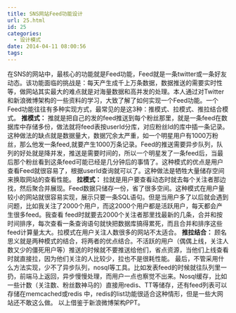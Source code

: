 ```yaml
---
title: SNS网站Feed功能设计
url: 25.html
id: 25
categories:
  - 设计模式
date: 2014-04-11 08:00:56
tags:
---
```


在SNS的网站中，最核心的功能就是Feed功能，Feed就是一条twitter或一条好友动态。该功能面临的挑战是：每天产生成千上万条数据，数据推送的需要实时性等，做网站其实最大的难点就是对海量数据和高并发的处理。本人通过对Twitter和新浪微博架构的一些资料的学习，大致了解了如何实现一个Feed功能。一个Feed功能往往有多种实现方式，最常见的是这3种：推模式、拉模式、推拉结合模式。 **推模式：** 推就是把自己的发的feed推送到每个粉丝那里，就是一条feed在数据库中存储多份，做法就将feed表按userId分库，对应粉丝Id的库中插一条记录。这种做法的缺点就是数据量大，数据冗余太严重，如一个明星用户有1000万粉丝，那么他发一条feed,就要产生1000万条记录。Feed的推送需要异步队列，队列的好处就是降并发，推送是需要时间的，所以一个明星发了一条feed后，当最后那个粉丝看到这条feed可能已经是几分钟后的事情了。这种模式的优点是用户查看Feed就很容易了，根据userId查询就可以了。这种做法是牺牲大量储存空间来换取网站的查看性能。 **拉模式：** 拉就是用户要查看动态时就去每个关注者那边找，然后聚合并展现。Feed数据只储存一份，省了很多空间。这种模式在用户量较小的网站就很容易实现，展示只要一条SQL语句。但是当用户多了以后就会遇到问题，比如我关注了2000个用户，而这2000个用户都是活跃用户，每天都会产生很多feed。我查看 feed时就要去2000个关注者那里找最新的几条，合并和按时间排序，每次查看一条查询语句就快把数据库搞得累死，而且合并和排序这些feed计算量太大。拉模式在用户关注人数很多的网站不太适合。 **推拉结合：** 顾名思义就是两种模式的结合，将两者的优点结合。不活跃的用户（偶偶上线，关注人数又少的僵死用户等）推送的时候就不要推送给他们，省点资源，当他们上线查看时就直接拉，因为他们关注的人比较少，拉也不是很耗性能。 最后，不管采用什么方法实现，少不了异步队列，nosql等工具。比如发表feed的时候就往队列里一扔，前端马上返回，异步慢慢处理，而用户一点也察觉不出来。Nosql缓存，比如一些计数（关注数、粉丝数神马的）直接用redis、TT等储存，还有feed列表可以存储在memcached或redis 中，redis的list功能很适合这种情形，但是一些大网站还不敢这么做。 以上借鉴于新浪微博架构PPT。
